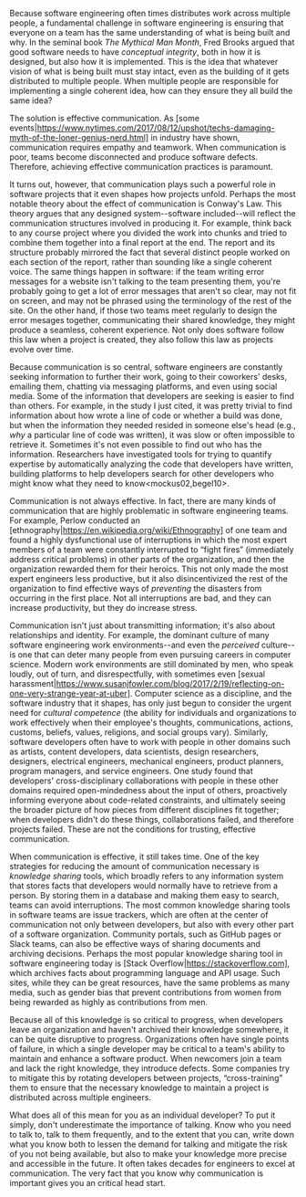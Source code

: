 Because software engineering often times distributes work across multiple people, a fundamental challenge in software engineering is ensuring that everyone on a team has the same understanding of what is being built and why. 			In the seminal book _The Mythical Man Month_, Fred Brooks argued that good software needs to have *conceptual integrity*, both in how it is designed, but also how it is implemented<brooks95>. This is the idea that whatever vision of what is being built must stay intact, even as the building of it gets distributed to multiple people. When multiple people are responsible for implementing a single coherent idea, how can they ensure they all build the same idea?
		
The solution is effective communication. As [some events|https://www.nytimes.com/2017/08/12/upshot/techs-damaging-myth-of-the-loner-genius-nerd.html] in industry have shown, communication requires empathy and teamwork. When communication is poor, teams become disconnected and produce software defects<bettenburg13>. Therefore, achieving effective communication practices is paramount.
		
It turns out, however, that communication plays such a powerful role in software projects that it even shapes how projects unfold. Perhaps the most notable theory about the effect of communication is Conway's Law<conway68>. This theory argues that any designed system--software included--will reflect the communication structures involved in producing it. For example, think back to any course project where you divided the work into chunks and tried to combine them together into a final report at the end. The report and its structure probably mirrored the fact that several distinct people worked on each section of the report, rather than sounding like a single coherent voice. The same things happen in software: if the team writing error messages for a website isn't talking to the team presenting them, you're probably going to get a lot of error messages that aren't so clear, may not fit on screen, and may not be phrased using the terminology of the rest of the site. On the other hand, if those two teams meet regularly to design the error mesages together, communicating their shared knowledge, they might produce a seamless, coherent experience. Not only does software follow this law when a project is created, they also follow this law as projects evolve over time<zhou11>.

Because communication is so central, software engineers are constantly seeking information to further their work, going to their coworkers' desks, emailing them, chatting via messaging platforms, and even using social media<ko07>. Some of the information that developers are seeking is easier to find than others. For example, in the study I just cited, it was pretty trivial to find information about how wrote a line of code or whether a build was done, but when the information they needed resided in someone else's head (e.g., _why_ a particular line of code was written), it was slow or often impossible to retrieve it. Sometimes it's not even possible to find out who has the information. Researchers have investigated tools for trying to quantify expertise by automatically analyzing the code that developers have written, building platforms to help developers search for other developers who might know what they need to know<mockus02,begel10>.

Communication is not always effective. In fact, there are many kinds of communication that are highly problematic in software engineering teams. For example, Perlow<perlow99> conducted an [ethnography|https://en.wikipedia.org/wiki/Ethnography] of one team and found a highly dysfunctional use of interruptions in which the most expert members of a team were constantly interrupted to &ldquo;fight fires&rdquo; (immediately address critical problems) in other parts of the organization, and then the organization rewarded them for their heroics. This not only made the most expert engineers less productive, but it also disincentivized the rest of the organization to find effective ways of _preventing_ the disasters from occurring in the first place. Not all interruptions are bad, and they can increase productivity, but they do increase stress<mark08>.

Communication isn't just about transmitting information; it's also about relationships and identity. For example, the dominant culture of many software engineering work environments--and even the _perceived_ culture--is one that can deter many people from even pursuing careers in computer science. Modern work environments are still dominated by men, who speak loudly, out of turn, and disrespectfully, with sometimes even [sexual harassment|https://www.susanjfowler.com/blog/2017/2/19/reflecting-on-one-very-strange-year-at-uber]<wang16>. Computer science as a discipline, and the software industry that it shapes, has only just begun to consider the urgent need for _cultural competence_ (the ability for individuals and organizations to work effectively when their employee's thoughts, communications, actions, customs, beliefs, values, religions, and social groups vary)<washington20>.  Similarly, software developers often have to work with people in other domains such as artists, content developers, data scientists, design researchers, designers, electrical engineers, mechanical engineers, product planners, program managers, and service engineers. One study found that developers' cross-disciplinary collaborations with people in these other domains required open-mindedness about the input of others, proactively informing everyone about code-related constraints, and ultimately seeing the broader picture of how pieces from different disciplines fit together; when developers didn't do these things, collaborations failed, and therefore projects failed<li17>. These are not the conditions for trusting, effective communication.

When communication is effective, it still takes time. One of the key strategies for reducing the amount of communication necessary is _knowledge sharing_ tools, which broadly refers to any information system that stores facts that developers would normally have to retrieve from a person. By storing them in a database and making them easy to search, teams can avoid interruptions. The most common knowledge sharing tools in software teams are issue trackers, which are often at the center of communication not only between developers, but also with every other part of a software organization<bertram10>. Community portals, such as GitHub pages or Slack teams, can also be effective ways of sharing documents and archiving decisions<treude11>. Perhaps the most popular knowledge sharing tool in software engineering today is [Stack Overflow|https://stackoverflow.com]<atwood16>, which archives facts about programming language and API usage. Such sites, while they can be great resources, have the same problems as many media, such as gender bias that prevent contributions from women from being rewarded as highly as contributions from men<may19>.
		
Because all of this knowledge is so critical to progress, when developers leave an organization and haven't archived their knowledge somewhere, it can be quite disruptive to progress. Organizations often have single points of failure, in which a single developer may be critical to a team's ability to maintain and enhance a software product<rigby16>. When newcomers join a team and lack the right knowledge, they introduce defects<foucault15>. Some companies try to mitigate this by rotating developers between projects, &ldquo;cross-training&rdquo; them to ensure that the necessary knowledge to maintain a project is distributed across multiple engineers.
	
What does all of this mean for you as an individual developer? To put it simply, don't underestimate the importance of talking. Know who you need to talk to, talk to them frequently, and to the extent that you can, write down what you know both to lessen the demand for talking and mitigate the risk of you not being available, but also to make your knowledge more precise and accessible in the future. It often takes decades for engineers to excel at communication. The very fact that you know why communication is important gives you an critical head start.